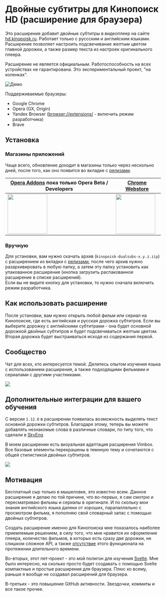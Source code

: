 # Двойные субтитры для Кинопоиск HD (расширение для браузера)

Это расширение добавит двойные субтитры в видеоплеер на сайте <a href="https://hd.kinopoisk.ru/">hd.kinopoisk.ru</a>. Работает только с руссским и английским языками. Расширение позволяет настроить подсвечивание желтым цветом главной дорожки, а также размер текста из настроек оригинального плеера.

Расширение не является официальным. Работоспособность на всех устройствах не гарантирована. Это экспериментальный проект, "на коленках".

<img src="https://sun9-1.userapi.com/impg/ETSTohowDpwH1N-EolkeZEZ3fU_s9JWAt2FtVw/OXf2EKORD14.jpg?size=1919x1080&quality=96&sign=b790f6a18906adc7fdb5576a97cfca05&type=album" alt="Демо">

Поддерживаемые браузеры:

- Google Chrome
- Opera (GX, Origin)
- Yandex Browser (<a href="browser://extensions/">browser://extensions/</a> - включить режим разработчика)
- Brave

## Установка

### Магазины приложений

Чаще всего, обновление доходит в магазины только через нескольно дней, после того, как оно появится во вкладке с [релизами](https://github.com/ciricc/kinopoisk-dualsubs/releases).

|[Opera Addons](https://addons.opera.com/ru/extensions/details/dvoinye-subtitry-kinopoisk-hd/) пока только Opera Beta / Developers |[Chrome Webstore](https://chrome.google.com/webstore/detail/двойные-субтитры-кинопоис/imdaibjngbfnhodjfcbkaiegehaniglh) |
|-- | -- |
| <a href="https://addons.opera.com/ru/extensions/details/dvoinye-subtitry-kinopoisk-hd/"><img src="https://addons-static.operacdn.com/static/catalog/images/get-opera/opera-logo.png" width="128px"/></a> |<a href="https://chrome.google.com/webstore/detail/двойные-субтитры-кинопоис/imdaibjngbfnhodjfcbkaiegehaniglh"><img src="https://user-images.githubusercontent.com/20687373/181228666-cc05758a-4fce-4a6f-ab76-9cbb0d7dd1db.png" width="128px"/></a> |

### Вручную

Для установки, вам нужно скачать архив (`kinopoisk-dualsubs-x.y.z.zip`) с расширением из вкладки с <a href="https://github.com/ciricc/kinopoisk-dualsubs/releases">релизами</a>, после чего архив нужно разархивировать в любую папку, а затем эту папку установить как упакованное расширение (кнопка загрузить распакованное расширение в списке расширений). <br/> Если вы не видите кнопку для установки, то нужно сначала включить режим разработчика.

## Как использовать расширение

После установки, вам нужно открыть любой фильм или сериал на Кинопоиске, где есть английская и русская дорожка субтитров. Если вы выберите дорожку с английскими субтитрами - она будет основной дорожкой двойных субтитров и будет подсвечиваться желтым цветом. Вторая дорожка будет выстраиваться исходя из содержания первой.

## Сообщество

Чат для всех, кто интересуется темой. Делитесь опытом изучения языка с использованием расширения, а также подходящими фильмами и сериалами с другими участниками.

<a href="https://t.me/kpdualsubs">
	<img src="https://img.shields.io/badge/Telegram-2CA5E0?style=for-the-badge&logo=telegram&logoColor=white"/>
</a>

## Дополнительные интеграции для вашего обучения

С версии `1.12.0` в расширении появилась возможность выделять текст основной дорожки субтитров. Благодаря этому, теперь вы можете добавлять незнакомые слова в различные словари, по типу того, что сделали в [SkyEng](https://chrome.google.com/webstore/detail/vimbox-%D0%BF%D0%B5%D1%80%D0%B5%D0%B2%D0%BE%D0%B4%D1%87%D0%B8%D0%BA-%D0%BE%D1%82-skye/heeikiohkfkolhmdodhcjdklofmhmmhn).

В моем расширении есть визуальная адаптация расширения Vimbox. Все базовые элементы перекрашены в темнную тему и сочетаются с общей стилистикой двойных субтитров.

<img src="https://sun9-74.userapi.com/impg/sEHRS2jZeBhrLlbVExtfKiYWyQXbt91dEwSSuA/pl3h5lsasb4.jpg?size=1920x920&quality=96&sign=8239a3229838a45b5cceb0a0b67a1177&type=album"/>

## Мотивация

Бесплатный сыр только в мышеловке, это известно всем. Данное расширение я делаю по той причине, что во-первых, я сам смотрю и пересматриваю фильмы и сериалы в оригинале. И по скольку мои знания английского языка далеки от хороших, паралаллельно с просмотром фильма, я пополняю свой словарный запас с помощью двойных субтитров.

Создать расширение именно для Кинопоиска мне показалось наиболее приемлемым решением, в силу того, что мне нравится их оформление плеера, количество фильмов, в которых есть сразу две дорожки, не слишком сложное API, а также [отсутствие](https://kinopoisk.userecho.com/ru/communities/5/topics/737-dvojnyie-subtitryi) этого функционала на протяжении длительного времени.

Во-вторых, этот пет-проект - это мой полигон для изучения [Svelte](https://svelte.dev/). Мне было интересно, на сколько просто будет создавать с помощью Svelte компактные и простые расширения для браузера. Плюс ко всему, раньше я вообще не создавал расширений для браузера.

В-третьих - это повышение GitHub активности. Звездочки, коммиты и все такое прочее.

